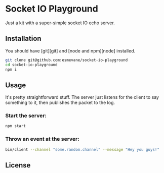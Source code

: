 # Socket IO Playground

Just a kit with a super-simple socket IO echo server.

## Installation

You should have [git][git] and [node and npm][node] installed.

```bash
git clone git@github.com:esmevane/socket-io-playground
cd socket-io-playground
npm i
```

## Usage

It's pretty straightforward stuff.  The server just listens for the client to say something to it, then publishes the packet to the log.

### Start the server:

```bash
npm start
```

### Throw an event at the server:

```bash
bin/client --channel "some.random.channel" --message "Hey you guys!"
```

## License
